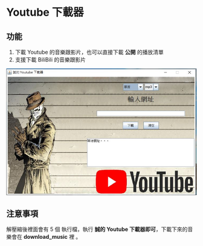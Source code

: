 # Youtube 下載器

## 功能

1. 下載 Youtube 的音樂跟影片，也可以直接下載 **公開** 的播放清單
2. 支援下載 BiliBili 的音樂跟影片

![pic](pic.jpg)

## 注意事項

解壓縮後裡面會有 5 個 執行檔，執行 **誠的 Youtube 下載器即可**，下載下來的音樂會在 **download_music** 裡 。


